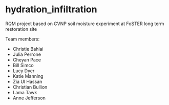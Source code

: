 # hydration_infiltration
RQM project based on CVNP soil moisture experiment at FoSTER long term restoration site

Team members:
* Christie Bahlai
* Julia Perrone
* Cheyan Pace
* Bill Simco
* Lucy Dyer
* Katie Manning
* Zia Ul Hassan
* Christian Bullion
* Lama Tawk
* Anne Jefferson
